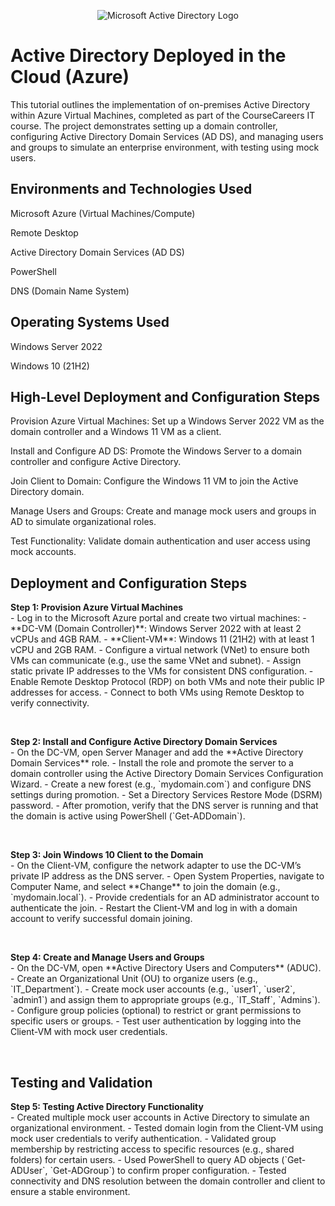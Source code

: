 <p align="center">
<img src="https://i.imgur.com/pU5A58S.png" alt="Microsoft Active Directory Logo"/>
</p>
<h1>Active Directory Deployed in the Cloud (Azure)</h1>
This tutorial outlines the implementation of on-premises Active Directory within Azure Virtual Machines, completed as part of the CourseCareers IT course. The project demonstrates setting up a domain controller, configuring Active Directory Domain Services (AD DS), and managing users and groups to simulate an enterprise environment, with testing using mock users.

<h2>Environments and Technologies Used</h2>
Microsoft Azure (Virtual Machines/Compute)

Remote Desktop

Active Directory Domain Services (AD DS)

PowerShell

DNS (Domain Name System)

<h2>Operating Systems Used</h2>
Windows Server 2022

Windows 10 (21H2)

<h2>High-Level Deployment and Configuration Steps</h2>
Provision Azure Virtual Machines: Set up a Windows Server 2022 VM as the domain controller and a Windows 11 VM as a client.

Install and Configure AD DS: Promote the Windows Server to a domain controller and configure Active Directory.

Join Client to Domain: Configure the Windows 11 VM to join the Active Directory domain.

Manage Users and Groups: Create and manage mock users and groups in AD to simulate organizational roles.

Test Functionality: Validate domain authentication and user access using mock accounts.

<h2>Deployment and Configuration Steps</h2>

<p>
<b>Step 1: Provision Azure Virtual Machines</b><br />
- Log in to the Microsoft Azure portal and create two virtual machines:
  - **DC-VM (Domain Controller)**: Windows Server 2022 with at least 2 vCPUs and 4GB RAM.
  - **Client-VM**: Windows 11 (21H2) with at least 1 vCPU and 2GB RAM.
- Configure a virtual network (VNet) to ensure both VMs can communicate (e.g., use the same VNet and subnet).
- Assign static private IP addresses to the VMs for consistent DNS configuration.
- Enable Remote Desktop Protocol (RDP) on both VMs and note their public IP addresses for access.
- Connect to both VMs using Remote Desktop to verify connectivity.
</p>
<br />

<p>
<b>Step 2: Install and Configure Active Directory Domain Services</b><br />
- On the DC-VM, open Server Manager and add the **Active Directory Domain Services** role.
- Install the role and promote the server to a domain controller using the Active Directory Domain Services Configuration Wizard.
- Create a new forest (e.g., `mydomain.com`) and configure DNS settings during promotion.
- Set a Directory Services Restore Mode (DSRM) password.
- After promotion, verify that the DNS server is running and that the domain is active using PowerShell (`Get-ADDomain`).
</p>
<br />

<p>
<b>Step 3: Join Windows 10 Client to the Domain</b><br />
- On the Client-VM, configure the network adapter to use the DC-VM’s private IP address as the DNS server.
- Open System Properties, navigate to Computer Name, and select **Change** to join the domain (e.g., `mydomain.local`).
- Provide credentials for an AD administrator account to authenticate the join.
- Restart the Client-VM and log in with a domain account to verify successful domain joining.
</p>
<br />

<p>
<b>Step 4: Create and Manage Users and Groups</b><br />
- On the DC-VM, open **Active Directory Users and Computers** (ADUC).
- Create an Organizational Unit (OU) to organize users (e.g., `IT_Department`).
- Create mock user accounts (e.g., `user1`, `user2`, `admin1`) and assign them to appropriate groups (e.g., `IT_Staff`, `Admins`).
- Configure group policies (optional) to restrict or grant permissions to specific users or groups.
- Test user authentication by logging into the Client-VM with mock user credentials.
</p>
<br />
<h2>Testing and Validation</h2>

<p>
<b>Step 5: Testing Active Directory Functionality</b><br />
- Created multiple mock user accounts in Active Directory to simulate an organizational environment.
- Tested domain login from the Client-VM using mock user credentials to verify authentication.
- Validated group membership by restricting access to specific resources (e.g., shared folders) for certain users.
- Used PowerShell to query AD objects (`Get-ADUser`, `Get-ADGroup`) to confirm proper configuration.
- Tested connectivity and DNS resolution between the domain controller and client to ensure a stable environment.
</p>
<br />
